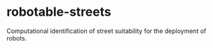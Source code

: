 # robotable-streets
Computational identification of street suitability for the deployment of robots. 
